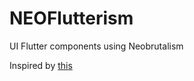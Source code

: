 # NEOFlutterism

UI Flutter components using Neobrutalism

Inspired by [this](https://www.youtube.com/watch?v=vukG6G7gQow)
